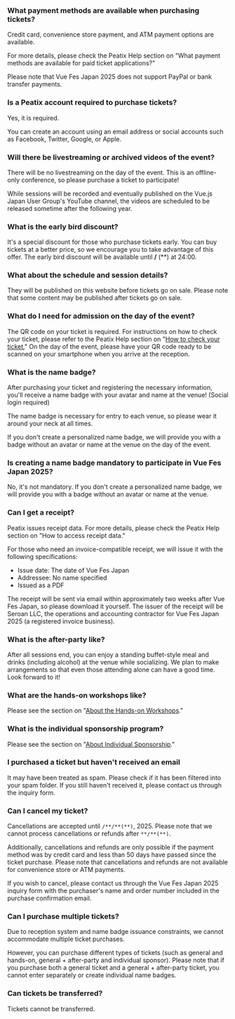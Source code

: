 ### What payment methods are available when purchasing tickets?

Credit card, convenience store payment, and ATM payment options are available.

For more details, please check the Peatix Help section on "What payment methods are available for paid ticket applications?"

Please note that Vue Fes Japan 2025 does not support PayPal or bank transfer payments.

### Is a Peatix account required to purchase tickets?

Yes, it is required.

You can create an account using an email address or social accounts such as Facebook, Twitter, Google, or Apple.

### Will there be livestreaming or archived videos of the event?

There will be no livestreaming on the day of the event. This is an offline-only conference, so please purchase a ticket to participate!

While sessions will be recorded and eventually published on the Vue.js Japan User Group's YouTube channel, the videos are scheduled to be released sometime after the following year.

### What is the early bird discount?

It's a special discount for those who purchase tickets early. You can buy tickets at a better price, so we encourage you to take advantage of this offer. The early bird discount will be available until **/** (**) at 24:00.

### What about the schedule and session details?

They will be published on this website before tickets go on sale. Please note that some content may be published after tickets go on sale.

### What do I need for admission on the day of the event?

<!-- TODO: link -->
The QR code on your ticket is required. For instructions on how to check your ticket, please refer to the Peatix Help section on "[How to check your ticket.]()"
On the day of the event, please have your QR code ready to be scanned on your smartphone when you arrive at the reception.

### What is the name badge?

After purchasing your ticket and registering the necessary information, you'll receive a name badge with your avatar and name at the venue! (Social login required)

The name badge is necessary for entry to each venue, so please wear it around your neck at all times.

If you don't create a personalized name badge, we will provide you with a badge without an avatar or name at the venue on the day of the event.

### Is creating a name badge mandatory to participate in Vue Fes Japan 2025?

No, it's not mandatory. If you don't create a personalized name badge, we will provide you with a badge without an avatar or name at the venue.

### Can I get a receipt?

Peatix issues receipt data. For more details, please check the Peatix Help section on "How to access receipt data."

For those who need an invoice-compatible receipt, we will issue it with the following specifications:

- Issue date: The date of Vue Fes Japan
- Addressee: No name specified
- Issued as a PDF

The receipt will be sent via email within approximately two weeks after Vue Fes Japan, so please download it yourself. The issuer of the receipt will be Seroan LLC, the operations and accounting contractor for Vue Fes Japan 2025 (a registered invoice business).

### What is the after-party like?

After all sessions end, you can enjoy a standing buffet-style meal and drinks (including alcohol) at the venue while socializing. We plan to make arrangements so that even those attending alone can have a good time. Look forward to it!

### What are the hands-on workshops like?

Please see the section on "[About the Hands-on Workshops](#hands-on)."

### What is the individual sponsorship program?

Please see the section on "[About Individual Sponsorship](#individual-sponsor)."

### I purchased a ticket but haven't received an email

It may have been treated as spam. Please check if it has been filtered into your spam folder. If you still haven't received it, please contact us through the inquiry form.

### Can I cancel my ticket?

Cancellations are accepted until `/**/**(**)`, 2025. Please note that we cannot process cancellations or refunds after `**/**(**)`.

Additionally, cancellations and refunds are only possible if the payment method was by credit card and less than 50 days have passed since the ticket purchase. Please note that cancellations and refunds are not available for convenience store or ATM payments.

If you wish to cancel, please contact us through the Vue Fes Japan 2025 inquiry form with the purchaser's name and order number included in the purchase confirmation email.

### Can I purchase multiple tickets?

Due to reception system and name badge issuance constraints, we cannot accommodate multiple ticket purchases.

However, you can purchase different types of tickets (such as general and hands-on, general + after-party and individual sponsor). Please note that if you purchase both a general ticket and a general + after-party ticket, you cannot enter separately or create individual name badges.

### Can tickets be transferred?

Tickets cannot be transferred.
